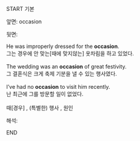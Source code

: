 START
기본

앞면:
occasion


뒷면:
<div><div>He was improperly dressed for the <strong>occasion</strong>. </div><div><div>그는 경우에 안 맞는[때에 맞지않는] 옷차림을 하고 있었다.</div></div></div><div><br></div><div><div>The wedding was an <strong>occasion</strong> of great festivity. </div><div><div>그 결혼식은 크게 축제 기분을 낼 수 있는 행사였다.</div></div></div><div><br></div><div><div>I’ve had no <b>occasion</b> to visit him recently. </div><div>난 최근에 그를 방문할 일이 없었다.</div></div><br>때[경우] , (특별한) 행사 , 원인<br>


해석:

END